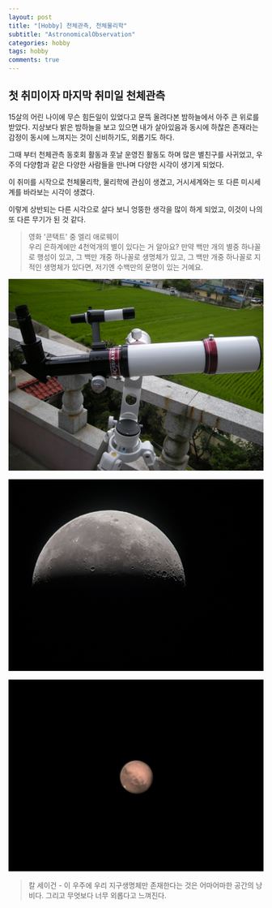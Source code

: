 ```yaml
---
layout: post
title: "[Hobby] 천체관측, 천체물리학"
subtitle: "AstronomicalObservation"
categories: hobby
tags: hobby
comments: true
---
```

 
## 첫 취미이자 마지막 취미일 천체관측

15살의 어린 나이에 무슨 힘든일이 있었다고 문뜩 올려다본 밤하늘에서 아주 큰 위로를 받았다. 지상보다 밝은 밤하늘을 보고 있으면 내가 살아있음과 동시에 하찮은 존재라는 감정이 동시에 느껴지는 것이 신비하기도, 외롭기도 하다.

그때 부터 천체관측 동호회 활동과 훗날 운영진 활동도 하며 많은 별친구를 사귀었고, 우주의 다양함과 같은 다양한 사람들을 만나며 다양한 시각이 생기게 되었다.

이 취미를 시작으로 천체물리학, 물리학에 관심이 생겼고, 거시세계와는 또 다른 미시세계를 바라보는 시각이 생겼다.

이렇게 상반되는 다른 시각으로 살다 보니 엉뚱한 생각을 많이 하게 되었고, 이것이 나의 또 다른 무기가 된 것 같다.

> 영화 '콘택트' 중 엘리 애로웨이<br>
우리 은하계에만 4천억개의 별이 있다는 거 알아요? 만약 백만 개의 별중 하나꼴로 행성이 있고, 그 백만 개중 하나꼴로 생명체가 있고, 그 백만 개중 하나꼴로 지적인 생명체가 있다면, 저기엔 수백만의 문명이 있는 거예요.

![Image](https://github.com/JeongJaeyoung0/JeongJaeyoung0.github.io/blob/master/assets/img/hobby/80ED_Triplet_APO_Jinghua+ATZ.JPG?raw=true)

![Image](https://github.com/JeongJaeyoung0/JeongJaeyoung0.github.io/blob/master/assets/img/hobby/moon_01.jpg?raw=true)

![Image](https://github.com/JeongJaeyoung0/JeongJaeyoung0.github.io/blob/master/assets/img/hobby/mars.jpg?raw=true)

> 칼 세이건 - 이 우주에 우리 지구생명체만 존재한다는 것은 어마어마한 공간의 낭비다. 그리고 무엇보다 너무 외롭다고 느껴진다.